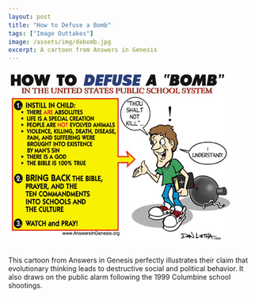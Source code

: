 ```yaml
---
layout: post
title: "How to Defuse a Bomb"
tags: ["Image Outtakes"]
image: /assets/img/debomb.jpg
excerpt: A cartoon from Answers in Genesis
---
```


![How to Defuse a Bomb](/assets/img/debomb.jpg)

This cartoon from Answers in Genesis perfectly illustrates their claim that evolutionary thinking leads to destructive social and political behavior. It also draws on the public alarm following the 1999 Columbine school shootings.


